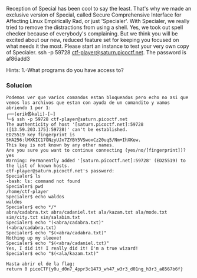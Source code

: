 Reception of Special has been cool to say the least. That's why we made an exclusive version of Special, called Secure Comprehensive Interface for Affecting Linux Empirically Rad, or just 'Specialer'. With Specialer, we really tried to remove the distractions from using a shell. Yes, we took out spell checker because of everybody's complaining. But we think you will be excited about our new, reduced feature set for keeping you focused on what needs it the most. Please start an instance to test your very own copy of Specialer. ssh -p 59728 ctf-player@saturn.picoctf.net. The password is af86add3

Hints:
1.-What programs do you have access to?

### Solucion

```
Podemos ver que varios comandos estan bloqueados pero echo no asi que vemos los archivos que estan con ayuda de un comandito y vamos abriendo 1 por 1:
┌──(erik㉿kali)-[~]
└─$ ssh -p 59728 ctf-player@saturn.picoctf.net
The authenticity of host '[saturn.picoctf.net]:59728 ([13.59.203.175]:59728)' can't be established.
ED25519 key fingerprint is SHA256:lMXKIC17ONzyUJx7ZYBY5VSwoxCz20uq5/Nm+IhXKew.
This key is not known by any other names.
Are you sure you want to continue connecting (yes/no/[fingerprint])? yes
Warning: Permanently added '[saturn.picoctf.net]:59728' (ED25519) to the list of known hosts.
ctf-player@saturn.picoctf.net's password: 
Specialer$ ls
-bash: ls: command not found
Specialer$ pwd
/home/ctf-player
Specialer$ echo waldos
waldos
Specialer$ echo */*
abra/cadabra.txt abra/cadaniel.txt ala/kazam.txt ala/mode.txt sim/city.txt sim/salabim.txt
Specialer$ echo "(<abra/cadabra.txt)"
(<abra/cadabra.txt)
Specialer$ echo "$(<abra/cadabra.txt)"
Nothing up my sleeve!
Specialer$ echo "$(<abra/cadaniel.txt)"
Yes, I did it! I really did it! I'm a true wizard!
Specialer$ echo "$(<ala/kazam.txt)"

Hasta abrir el de la flag:
return 0 picoCTF{y0u_d0n7_4ppr3c1473_wh47_w3r3_d01ng_h3r3_a8567b6f}

```